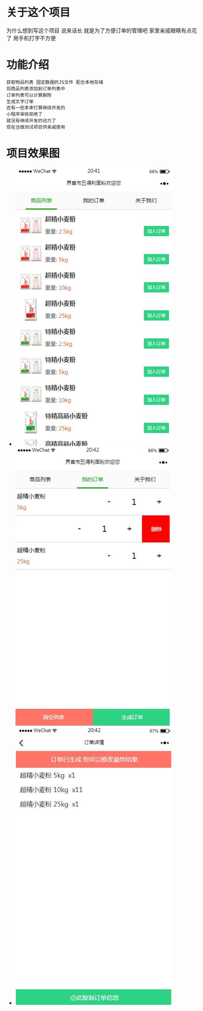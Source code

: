 # 关于这个项目
为什么想到写这个项目 说来话长 就是为了方便订单的管理吧 家里亲戚眼睛有点花了 用手机打字不方便
# 功能介绍
```html
获取物品列表 固定数据的JS文件 配合本地存储
将商品列表添加到订单列表中
订单列表可以计算删除
生成文字订单
还有一些本来打算继续开发的 
小程序审核拒绝了 
就没有继续开发的动力了
现在当做测试项目供亲戚使用

```

# 项目效果图

* ![image](https://github.com/542154968/wdlmf/blob/master/markdownImg/1.jpg)
  ![image](https://github.com/542154968/wdlmf/blob/master/markdownImg/2.jpg)
* ![image](https://github.com/542154968/wdlmf/blob/master/markdownImg/4.jpg)
